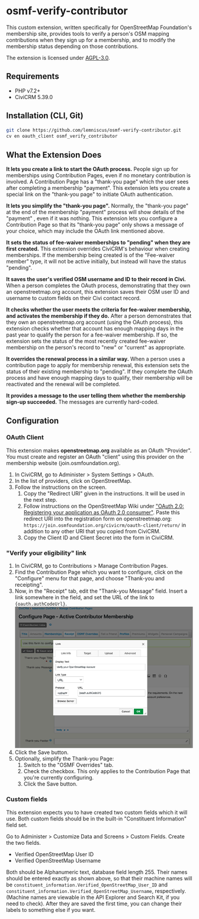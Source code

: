 # osmf-verify-contributor

This custom extension, written specifically for OpenStreetMap Foundation's
membership site, provides tools to verify a person's OSM mapping contributions
when they sign up for a membership, and to modify the membership status
depending on those contributions.

The extension is licensed under [AGPL-3.0](LICENSE.txt).

## Requirements

* PHP v7.2+
* CiviCRM 5.39.0

## Installation (CLI, Git)

```bash
git clone https://github.com/lemniscus/osmf-verify-contributor.git
cv en oauth_client osmf_verify_contributor
```

## What the Extension Does

**It lets you create a link to start the OAuth process.** People sign up for 
memberships using Contribution Pages, even if no monetary contribution is
involved. A Contribution Page has a "thank-you page" which the user sees after
completing a membership "payment". This extension lets you create a special link on
the "thank-you page" to initiate OAuth authentication.

**It lets you simplify the "thank-you page".** Normally, the "thank-you page"
at the end of the membership "payment" process will show details of the "payment" ,
even if it was nothing. This extension lets you configure a Contribution Page
so that its "thank-you page" only shows a message of your choice,
which may include the OAuth link mentioned above.

**It sets the status of fee-waiver memberships to "pending" when they are
first created.** This extension overrides CiviCRM's behaviour when creating
memberships. If the membership being created is of the "Fee-waiver member" type,
it will not be active initially, but instead will have the status "pending".

**It saves the user's verified OSM username and ID to their record in Civi.**
When a person completes the OAuth process, demonstrating that they own an 
openstreetmap.org account, this extension saves their OSM user ID and username
to custom fields on their Civi contact record.

**It checks whether the user meets the criteria for fee-waiver membership,
and activates the membership if they do.** After a person demonstrates that 
they own an openstreetmap.org account (using the OAuth process), this 
extension checks whether that account has enough mapping days in the past year
to qualify the person for a fee-waiver membership. If so, the extension sets
the status of the most recently created fee-waiver membership on the person's 
record to "new" or "current" as appropriate.

**It overrides the renewal process in a similar way.** When a person uses a 
contribution page to apply for membership renewal, this extension sets the status
of their existing membership to "pending". If they complete the OAuth process
and have enough mapping days to qualify, their membership will be reactivated 
and the renewal will be completed.

**It provides a message to the user telling them whether the membership sign-up
succeeded.** The messages are currently hard-coded.

## Configuration

### OAuth Client

This extension makes **openstreetmap.org** available as an OAuth "Provider". 
You must create and register an OAuth "client" using this provider on the 
membership website (join.osmfoundation.org).

1. In CiviCRM, go to Administer > System Settings > OAuth.
2. In the list of providers, click on OpenStreetMap.
3. Follow the instructions on the screen.
   1. Copy the "Redirect URI" given in the instructions. It will be used in the next step.
   2. Follow instructions on the OpenStreetMap Wiki under ["OAuth 2.0: Registering
   your application as OAuth 2.0 consumer"](https://wiki.openstreetmap.org/wiki/OAuth#Registering_your_application_as_OAuth_2.0_consumer).
   Paste this redirect URI into the registration form on openstreetmap.org:
   `https://join.osmfoundation.org/civicrm/oauth-client/return/`
   in addition to any other URI that you copied from CiviCRM.
   3. Copy the Client ID and Client Secret into the form in CiviCRM.

### "Verify your eligibility" link

  1. In CiviCRM, go to Contributions > Manage Contribution Pages.
  2. Find the Contribution Page which you want to configure, click on the 
"Configure" menu for that page, and choose "Thank-you and receipting".
  3. Now, in the "Receipt" tab, edit the "Thank-you Message" field. Insert 
a link somewhere in the field, and set the URL of the link to
`{oauth.authCodeUrl}`.<br />
![inserting the link](images/contribution-page-configure-link.png)
  4. Click the Save button.
  5. Optionally, simplify the Thank-you Page:
     1. Switch to the "OSMF Overrides" tab.
     2. Check the checkbox. This only applies to the Contribution Page that
     you're currently configuring.
     3. Click the Save button. 
     
### Custom fields

This extension expects you to have created two custom fields which it will use.
Both custom fields should be in the built-in "Constituent Information" field set.

Go to Administer > Customize Data and Screens > Custom Fields. Create the two
fields.

- Verified OpenStreetMap User ID
- Verified OpenStreetMap Username

Both should be Alphanumeric text, database field length 255. Their names should
be entered exactly as shown above, so that their machine names will be 
`constituent_information.Verified_OpenStreetMap_User_ID` and 
`constituent_information.Verified_OpenStreetMap_Username`, respectively.
(Machine names are viewable in the API Explorer and Search Kit, if you need
to check). After they are saved the first time, you can change their labels to
something else if you want.

